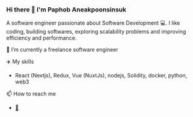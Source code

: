 ### Hi there 👋 I'm Paphob Aneakpoonsinsuk

A software engineer passionate about Software Development :computer:. I like coding, building softwares, exploring scalability problems and improving efficiency and performance.

🔭 I’m currently a freelance software engineer

:airplane: My skills
- React (Nextjs), Redux, Vue (NuxtJs), nodejs, Solidity, docker, python, web3

📫 How to reach me
-  <a href='mailto:paphob.a@gmail.com'>:email:<a/>



